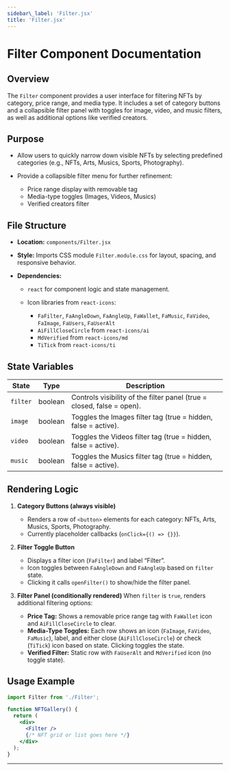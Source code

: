 ```yaml
---
sidebar\_label: 'Filter.jsx'
title: 'Filter.jsx'
---
```


# Filter Component Documentation

## Overview

The `Filter` component provides a user interface for filtering NFTs by category, price range, and media type. It includes a set of category buttons and a collapsible filter panel with toggles for image, video, and music filters, as well as additional options like verified creators.

## Purpose

* Allow users to quickly narrow down visible NFTs by selecting predefined categories (e.g., NFTs, Arts, Musics, Sports, Photography).
* Provide a collapsible filter menu for further refinement:

  * Price range display with removable tag
  * Media-type toggles (Images, Videos, Musics)
  * Verified creators filter

## File Structure

* **Location:** `components/Filter.jsx`
* **Style:** Imports CSS module `Filter.module.css` for layout, spacing, and responsive behavior.
* **Dependencies:**

  * `react` for component logic and state management.
  * Icon libraries from `react-icons`:

    * `FaFilter`, `FaAngleDown`, `FaAngleUp`, `FaWallet`, `FaMusic`, `FaVideo`, `FaImage`, `FaUsers`, `FaUserAlt`
    * `AiFillCloseCircle` from `react-icons/ai`
    * `MdVerified` from `react-icons/md`
    * `TiTick` from `react-icons/ti`

## State Variables

| State    | Type    | Description                                                            |
| -------- | ------- | ---------------------------------------------------------------------- |
| `filter` | boolean | Controls visibility of the filter panel (true = closed, false = open). |
| `image`  | boolean | Toggles the Images filter tag (true = hidden, false = active).         |
| `video`  | boolean | Toggles the Videos filter tag (true = hidden, false = active).         |
| `music`  | boolean | Toggles the Musics filter tag (true = hidden, false = active).         |

## Rendering Logic

1. **Category Buttons (always visible)**

   * Renders a row of `<button>` elements for each category: NFTs, Arts, Musics, Sports, Photography.
   * Currently placeholder callbacks (`onClick={() => {}}`).

2. **Filter Toggle Button**

   * Displays a filter icon (`FaFilter`) and label “Filter”.
   * Icon toggles between `FaAngleDown` and `FaAngleUp` based on `filter` state.
   * Clicking it calls `openFilter()` to show/hide the filter panel.

3. **Filter Panel (conditionally rendered)**
   When `filter` is `true`, renders additional filtering options:

   * **Price Tag:** Shows a removable price range tag with `FaWallet` icon and `AiFillCloseCircle` to clear.
   * **Media-Type Toggles:** Each row shows an icon (`FaImage`, `FaVideo`, `FaMusic`), label, and either close (`AiFillCloseCircle`) or check (`TiTick`) icon based on state. Clicking toggles the state.
   * **Verified Filter:** Static row with `FaUserAlt` and `MdVerified` icon (no toggle state).

## Usage Example

```jsx
import Filter from './Filter';

function NFTGallery() {
  return (
    <div>
      <Filter />
      {/* NFT grid or list goes here */}
    </div>
  );
}
```

---
